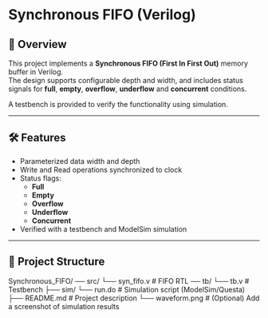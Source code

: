 # Synchronous FIFO (Verilog)

## 📌 Overview
This project implements a **Synchronous FIFO (First In First Out)** memory buffer in Verilog.  
The design supports configurable depth and width, and includes status signals for **full**, **empty**, **overflow**, **underflow** and **concurrent** conditions.  

A testbench is provided to verify the functionality using simulation.

---

## 🛠️ Features
- Parameterized data width and depth
- Write and Read operations synchronized to clock
- Status flags:
  - **Full**
  - **Empty**
  - **Overflow**
  - **Underflow**
  - **Concurrent**
- Verified with a testbench and ModelSim simulation

---

## 📂 Project Structure
Synchronous_FIFO/
── src/
   └── syn_fifo.v          # FIFO RTL
── tb/
  └── tb.v                # Testbench
├── sim/
  └── run.do              # Simulation script (ModelSim/Questa)
├── README.md               # Project description
└── waveform.png            # (Optional) Add a screenshot of simulation results
